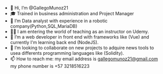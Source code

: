- 👋 Hi, I’m @GallegoMunoz21
- 🎓 Trained in business administration and Project Manager
- 👀 I’m Data analyst with experience in a robotic company(Python,SQL,MariaDB)
- 🧑‍🏫 I am entering the world of teaching as an instructor on Udemy.
- 🌱 I’m a web developer in front end with frameworks like (Vue) and currently I'm learning back end (NodeJS).
- 💞️ I’m looking to collaborate on new projects to adquire news tools to usea differents programming languages like (Solidity).
- 📫 How to reach me: my email address is gallegomunoz21@gmail.com my phone number is +57 3218516223


<!---
GallegoMunoz21/GallegoMunoz21 is a ✨ special ✨ repository because its `README.md` (this file) appears on your GitHub profile.
You can click the Preview link to take a look at your changes.
--->
